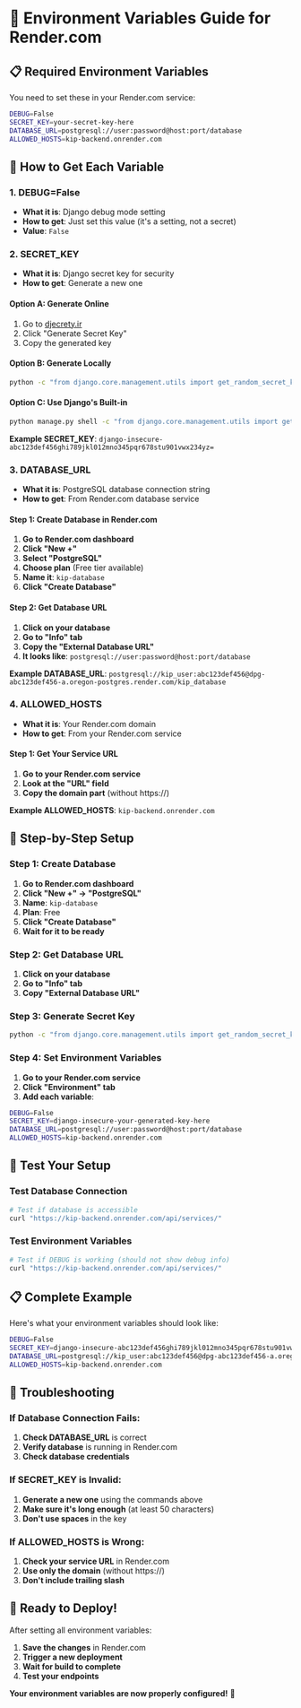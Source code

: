 # 🔧 Environment Variables Guide for Render.com

## 📋 **Required Environment Variables**

You need to set these in your Render.com service:

```bash
DEBUG=False
SECRET_KEY=your-secret-key-here
DATABASE_URL=postgresql://user:password@host:port/database
ALLOWED_HOSTS=kip-backend.onrender.com
```

## 🔑 **How to Get Each Variable**

### **1. DEBUG=False**
- **What it is**: Django debug mode setting
- **How to get**: Just set this value (it's a setting, not a secret)
- **Value**: `False`

### **2. SECRET_KEY**
- **What it is**: Django secret key for security
- **How to get**: Generate a new one

#### **Option A: Generate Online**
1. Go to [djecrety.ir](https://djecrety.ir/)
2. Click "Generate Secret Key"
3. Copy the generated key

#### **Option B: Generate Locally**
```bash
python -c "from django.core.management.utils import get_random_secret_key; print(get_random_secret_key())"
```

#### **Option C: Use Django's Built-in**
```bash
python manage.py shell -c "from django.core.management.utils import get_random_secret_key; print(get_random_secret_key())"
```

**Example SECRET_KEY**: `django-insecure-abc123def456ghi789jkl012mno345pqr678stu901vwx234yz=`

### **3. DATABASE_URL**
- **What it is**: PostgreSQL database connection string
- **How to get**: From Render.com database service

#### **Step 1: Create Database in Render.com**
1. **Go to Render.com dashboard**
2. **Click "New +"**
3. **Select "PostgreSQL"**
4. **Choose plan** (Free tier available)
5. **Name it**: `kip-database`
6. **Click "Create Database"**

#### **Step 2: Get Database URL**
1. **Click on your database**
2. **Go to "Info" tab**
3. **Copy the "External Database URL"**
4. **It looks like**: `postgresql://user:password@host:port/database`

**Example DATABASE_URL**: `postgresql://kip_user:abc123def456@dpg-abc123def456-a.oregon-postgres.render.com/kip_database`

### **4. ALLOWED_HOSTS**
- **What it is**: Your Render.com domain
- **How to get**: From your Render.com service

#### **Step 1: Get Your Service URL**
1. **Go to your Render.com service**
2. **Look at the "URL" field**
3. **Copy the domain part** (without https://)

**Example ALLOWED_HOSTS**: `kip-backend.onrender.com`

## 🚀 **Step-by-Step Setup**

### **Step 1: Create Database**
1. **Go to Render.com dashboard**
2. **Click "New +" → "PostgreSQL"**
3. **Name**: `kip-database`
4. **Plan**: Free
5. **Click "Create Database"**
6. **Wait for it to be ready**

### **Step 2: Get Database URL**
1. **Click on your database**
2. **Go to "Info" tab**
3. **Copy "External Database URL"**

### **Step 3: Generate Secret Key**
```bash
python -c "from django.core.management.utils import get_random_secret_key; print(get_random_secret_key())"
```

### **Step 4: Set Environment Variables**
1. **Go to your Render.com service**
2. **Click "Environment" tab**
3. **Add each variable**:

```bash
DEBUG=False
SECRET_KEY=django-insecure-your-generated-key-here
DATABASE_URL=postgresql://user:password@host:port/database
ALLOWED_HOSTS=kip-backend.onrender.com
```

## 🧪 **Test Your Setup**

### **Test Database Connection**
```bash
# Test if database is accessible
curl "https://kip-backend.onrender.com/api/services/"
```

### **Test Environment Variables**
```bash
# Test if DEBUG is working (should not show debug info)
curl "https://kip-backend.onrender.com/api/services/"
```

## 📋 **Complete Example**

Here's what your environment variables should look like:

```bash
DEBUG=False
SECRET_KEY=django-insecure-abc123def456ghi789jkl012mno345pqr678stu901vwx234yz=
DATABASE_URL=postgresql://kip_user:abc123def456@dpg-abc123def456-a.oregon-postgres.render.com/kip_database
ALLOWED_HOSTS=kip-backend.onrender.com
```

## 🔧 **Troubleshooting**

### **If Database Connection Fails:**
1. **Check DATABASE_URL** is correct
2. **Verify database** is running in Render.com
3. **Check database credentials**

### **If SECRET_KEY is Invalid:**
1. **Generate a new one** using the commands above
2. **Make sure it's long enough** (at least 50 characters)
3. **Don't use spaces** in the key

### **If ALLOWED_HOSTS is Wrong:**
1. **Check your service URL** in Render.com
2. **Use only the domain** (without https://)
3. **Don't include trailing slash**

## 🚀 **Ready to Deploy!**

After setting all environment variables:
1. **Save the changes** in Render.com
2. **Trigger a new deployment**
3. **Wait for build to complete**
4. **Test your endpoints**

**Your environment variables are now properly configured!** 🎯
